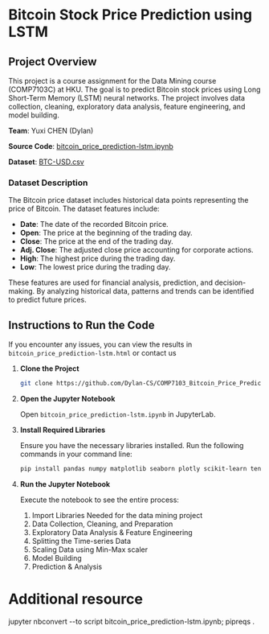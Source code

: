 # Bitcoin Stock Price Prediction using LSTM

## Project Overview

This project is a course assignment for the Data Mining course (COMP7103C) at HKU. The goal is to predict Bitcoin stock prices using Long Short-Term Memory (LSTM) neural networks. The project involves data collection, cleaning, exploratory data analysis, feature engineering, and model building.

**Team**: Yuxi CHEN (Dylan)

**Source Code**: [bitcoin_price_prediction-lstm.ipynb](https://github.com/Dylan-CS/COMP7103_Bitcoin_Price_Prediction_LSTM/blob/main/bitcoin_price_prediction-lstm.ipynb)

**Dataset**: [BTC-USD.csv](https://github.com/Dylan-CS/COMP7103_Bitcoin_Price_Prediction_LSTM/blob/main/BTC-USD.csv)

### Dataset Description

The Bitcoin price dataset includes historical data points representing the price of Bitcoin. The dataset features include:

- **Date**: The date of the recorded Bitcoin price.
- **Open**: The price at the beginning of the trading day.
- **Close**: The price at the end of the trading day.
- **Adj. Close**: The adjusted close price accounting for corporate actions.
- **High**: The highest price during the trading day.
- **Low**: The lowest price during the trading day.

These features are used for financial analysis, prediction, and decision-making. By analyzing historical data, patterns and trends can be identified to predict future prices.

## Instructions to Run the Code

If you encounter any issues, you can view the results in `bitcoin_price_prediction-lstm.html` or contact us

1. **Clone the Project**

   ```bash
   git clone https://github.com/Dylan-CS/COMP7103_Bitcoin_Price_Prediction_LSTM.git
   ```

2. **Open the Jupyter Notebook**

   Open `bitcoin_price_prediction-lstm.ipynb` in JupyterLab.

3. **Install Required Libraries**

   Ensure you have the necessary libraries installed. Run the following commands in your command line:

   ```bash
   pip install pandas numpy matplotlib seaborn plotly scikit-learn tensorflow
   ```

4. **Run the Jupyter Notebook**

   Execute the notebook to see the entire process:

   1. Import Libraries Needed for the data mining project
   2. Data Collection, Cleaning, and Preparation
   3. Exploratory Data Analysis & Feature Engineering
   4. Splitting the Time-series Data
   5. Scaling Data using Min-Max scaler
   6. Model Building
   7. Prediction & Analysis

# Additional resource
jupyter nbconvert --to script bitcoin_price_prediction-lstm.ipynb; pipreqs .

